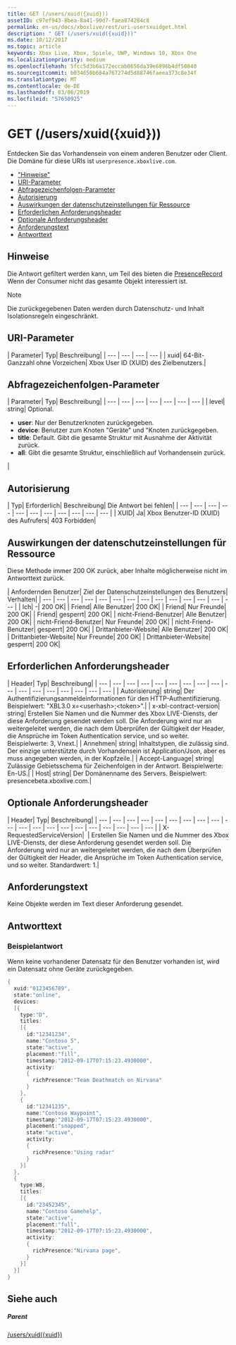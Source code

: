 ```yaml
---
title: GET (/users/xuid({xuid}))
assetID: c97ef943-8bea-8a41-90d7-faea874284c8
permalink: en-us/docs/xboxlive/rest/uri-usersxuidget.html
description: " GET (/users/xuid({xuid}))"
ms.date: 10/12/2017
ms.topic: article
keywords: Xbox Live, Xbox, Spiele, UWP, Windows 10, Xbox One
ms.localizationpriority: medium
ms.openlocfilehash: 5fcc5d3b6a172eccab0656da39e6896b4df50840
ms.sourcegitcommit: b034650b684a767274d5d88746faeea373c8e34f
ms.translationtype: MT
ms.contentlocale: de-DE
ms.lasthandoff: 03/06/2019
ms.locfileid: "57650925"
---
```

# <a name="get-usersxuidxuid"></a>GET (/users/xuid({xuid}))
Entdecken Sie das Vorhandensein von einem anderen Benutzer oder Client.
Die Domäne für diese URIs ist `userpresence.xboxlive.com`.

  * ["Hinweise"](#ID4EV)
  * [URI-Parameter](#ID4EDB)
  * [Abfragezeichenfolgen-Parameter](#ID4EOB)
  * [Autorisierung](#ID4E4C)
  * [Auswirkungen der datenschutzeinstellungen für Ressource](#ID4EAE)
  * [Erforderlichen Anforderungsheader](#ID4EVH)
  * [Optionale Anforderungsheader](#ID4E1BAC)
  * [Anforderungstext](#ID4E1CAC)
  * [Antworttext](#ID4EFDAC)

<a id="ID4EV"></a>


## <a name="remarks"></a>Hinweise

Die Antwort gefiltert werden kann, um Teil des bieten die [PresenceRecord](../../json/json-presencerecord.md) Wenn der Consumer nicht das gesamte Objekt interessiert ist.

> [!NOTE] 
> Die zurückgegebenen Daten werden durch Datenschutz- und Inhalt Isolationsregeln eingeschränkt.



<a id="ID4EDB"></a>

 
## <a name="uri-parameters"></a>URI-Parameter

| Parameter| Typ| Beschreibung|
| --- | --- | --- | --- |
| xuid| 64-Bit-Ganzzahl ohne Vorzeichen| Xbox User ID (XUID) des Zielbenutzers.|

<a id="ID4EOB"></a>


## <a name="query-string-parameters"></a>Abfragezeichenfolgen-Parameter

| Parameter| Typ| Beschreibung|
| --- | --- | --- | --- | --- | --- | --- |
| level| string| Optional. <ul><li><b>user</b>: Nur der Benutzerknoten zurückgegeben.</li><li><b>device</b>: Benutzer zum Knoten "Geräte" und "Knoten zurückgegeben.</li><li><b>title</b>: Default. Gibt die gesamte Struktur mit Ausnahme der Aktivität zurück.</li><li><b>all</b>: Gibt die gesamte Struktur, einschließlich auf Vorhandensein zurück.</li></ul> |

<a id="ID4E4C"></a>


## <a name="authorization"></a>Autorisierung

| Typ| Erforderlich| Beschreibung| Die Antwort bei fehlen|
| --- | --- | --- | --- | --- | --- | --- | --- | --- | --- | --- |
| XUID| Ja| Xbox Benutzer-ID (XUID) des Aufrufers| 403 Forbidden|

<a id="ID4EAE"></a>


## <a name="effect-of-privacy-settings-on-resource"></a>Auswirkungen der datenschutzeinstellungen für Ressource

Diese Methode immer 200 OK zurück, aber Inhalte möglicherweise nicht im Antworttext zurück.

| Anfordernden Benutzer| Ziel der Datenschutzeinstellungen des Benutzers| Verhalten|
| --- | --- | --- | --- | --- | --- | --- | --- | --- | --- | --- | --- | --- | --- |
| Ich| -| 200 OK|
| Friend| Alle Benutzer| 200 OK|
| Friend| Nur Freunde| 200 OK|
| Friend| gesperrt| 200 OK|
| nicht-Friend-Benutzer| Alle Benutzer| 200 OK|
| nicht-Friend-Benutzer| Nur Freunde| 200 OK|
| nicht-Friend-Benutzer| gesperrt| 200 OK|
| Drittanbieter-Website| Alle Benutzer| 200 OK|
| Drittanbieter-Website| Nur Freunde| 200 OK|
| Drittanbieter-Website| gesperrt| 200 OK|

<a id="ID4EVH"></a>


## <a name="required-request-headers"></a>Erforderlichen Anforderungsheader

| Header| Typ| Beschreibung|
| --- | --- | --- | --- | --- | --- | --- | --- | --- | --- | --- | --- | --- | --- | --- | --- | --- |
| Autorisierung| string| Der Authentifizierungsanmeldeinformationen für den HTTP-Authentifizierung. Beispielwert: "XBL3.0 x=&lt;userhash>;&lt;token>".|
| x-xbl-contract-version| string| Erstellen Sie Namen und die Nummer des Xbox LIVE-Diensts, der diese Anforderung gesendet werden soll. Die Anforderung wird nur an weitergeleitet werden, die nach dem Überprüfen der Gültigkeit der Header, die Ansprüche im Token Authentication service, und so weiter. Beispielwerte: 3, Vnext.|
| Annehmen| string| Inhaltstypen, die zulässig sind. Der einzige unterstützte durch Vorhandensein ist Application/Json, aber es muss angegeben werden, in der Kopfzeile.|
| Accept-Language| string| Zulässige Gebietsschema für Zeichenfolgen in der Antwort. Beispielwerte: En-US.|
| Host| string| Der Domänenname des Servers. Beispielwert: presencebeta.xboxlive.com.|

<a id="ID4E1BAC"></a>


## <a name="optional-request-headers"></a>Optionale Anforderungsheader

| Header| Typ| Beschreibung|
| --- | --- | --- | --- | --- | --- | --- | --- | --- | --- | --- | --- | --- | --- | --- | --- | --- | --- | --- | --- |
| X-RequestedServiceVersion|  | Erstellen Sie Namen und die Nummer des Xbox LIVE-Diensts, der diese Anforderung gesendet werden soll. Die Anforderung wird nur an weitergeleitet werden, die nach dem Überprüfen der Gültigkeit der Header, die Ansprüche im Token Authentication service, und so weiter. Standardwert: 1.|

<a id="ID4E1CAC"></a>


## <a name="request-body"></a>Anforderungstext

Keine Objekte werden im Text dieser Anforderung gesendet.

<a id="ID4EFDAC"></a>


## <a name="response-body"></a>Antworttext

<a id="ID4ELDAC"></a>


### <a name="sample-response"></a>Beispielantwort

Wenn keine vorhandener Datensatz für den Benutzer vorhanden ist, wird ein Datensatz ohne Geräte zurückgegeben.


```cpp
{
  xuid:"0123456789",
  state:"online",
  devices:
  [{
    type:"D",
    titles:
    [{
      id:"12341234",
      name:"Contoso 5",
      state:"active",
      placement:"fill",
      timestamp:"2012-09-17T07:15:23.4930000",
      activity:
      {
        richPresence:"Team Deathmatch on Nirvana"
      }
    },
    {
      id:"12341235",
      name:"Contoso Waypoint",
      timestamp:"2012-09-17T07:15:23.4930000",
      placement:"snapped",
      state:"active",
      activity:
      {
        richPresence:"Using radar"
      }
    }]
  },
  {
    type:W8,
    titles:
    [{
      id:"23452345",
      name:"Contoso Gamehelp",
      state:"active",
      placement:"full",
      timestamp:"2012-09-17T07:15:23.4930000",
      activity:
      {
        richPresence:"Nirvana page",
      }
    }]
  }]
}

```


<a id="ID4EXDAC"></a>


## <a name="see-also"></a>Siehe auch

<a id="ID4EZDAC"></a>


##### <a name="parent"></a>Parent

[/users/xuid({xuid})](uri-usersxuid.md)
